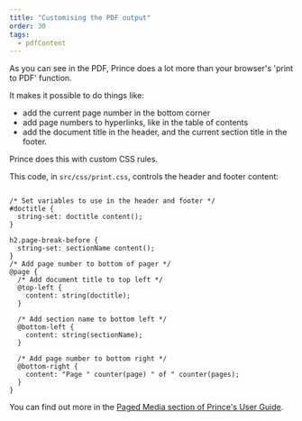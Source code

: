 ```yaml
---
title: "Customising the PDF output"
order: 30
tags:
  - pdfContent
---
```


As you can see in the PDF, Prince does a lot more than your browser's 'print to PDF' function.

It makes it possible to do things like:

- add the current page number in the bottom corner
- add page numbers to hyperlinks, like in the table of contents
- add the document title in the header, and the current section title in the footer.

Prince does this with custom CSS rules.

This code, in `src/css/print.css`, controls the header and footer content:

```

/* Set variables to use in the header and footer */
#doctitle {
  string-set: doctitle content();
}

h2.page-break-before {
  string-set: sectionName content();
}
/* Add page number to bottom of pager */
@page {
  /* Add document title to top left */
  @top-left {
    content: string(doctitle);
  }

  /* Add section name to bottom left */
  @bottom-left {
    content: string(sectionName);
  }

  /* Add page number to bottom right */
  @bottom-right {
    content: "Page " counter(page) " of " counter(pages);
  }
}
```

You can find out more in the [Paged Media section of Prince's User Guide](https://www.princexml.com/doc/paged/).
